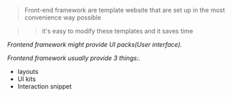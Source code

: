 > Front-end framework are template website that are set up in the most convenience way possible 

>> it's easy to modify these templates and it saves time

_Frontend framework might provide UI packs(User interface)._

_Frontend framework usually provide 3 things:._

* layouts
* UI kits 
* Interaction snippet 
